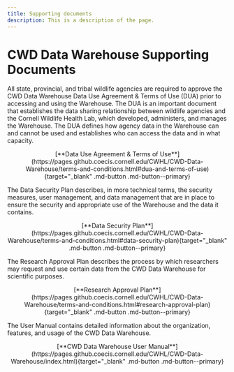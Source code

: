 ```yaml
---
title: Supporting documents
description: This is a description of the page.
---
```


# **CWD Data Warehouse Supporting Documents**

All state, provincial, and tribal wildlife agencies are required to approve the CWD Data Warehouse Data Use Agreement & Terms of Use (DUA) prior to accessing and using the Warehouse. The DUA is an important document that establishes the data sharing relationship between wildlife agencies and the Cornell Wildlife Health Lab, which developed, administers, and manages the Warehouse. The DUA defines how agency data in the Warehouse can and cannot be used and establishes who can access the data and in what capacity.

<center>[**Data Use Agreement & Terms of Use**](https://pages.github.coecis.cornell.edu/CWHL/CWD-Data-Warehouse/terms-and-conditions.html#dua-and-terms-of-use){target="_blank" .md-button .md-button--primary} </center>

The Data Security Plan describes, in more technical terms, the security measures, user management, and data management that are in place to ensure the security and appropriate use of the Warehouse and the data it contains.

<center>[**Data Security Plan**](https://pages.github.coecis.cornell.edu/CWHL/CWD-Data-Warehouse/terms-and-conditions.html#data-security-plan){target="_blank" .md-button .md-button--primary} </center>

The Research Approval Plan describes the process by which researchers may request and use certain data from the CWD Data Warehouse for scientific purposes.

<center>[**Research Approval Plan**](https://pages.github.coecis.cornell.edu/CWHL/CWD-Data-Warehouse/terms-and-conditions.html#research-approval-plan){target="_blank" .md-button .md-button--primary} </center>

The User Manual contains detailed information about the organization, features, and usage of the CWD Data Warehouse.

<center>[**CWD Data Warehouse User Manual**](https://pages.github.coecis.cornell.edu/CWHL/CWD-Data-Warehouse/index.html){target="_blank" .md-button .md-button--primary} <center>